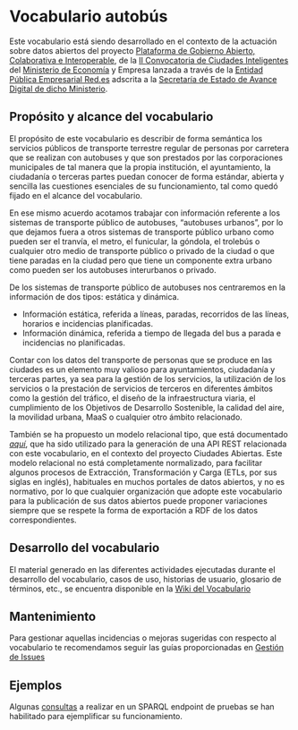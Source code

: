 # Vocabulario autobús

Este vocabulario está siendo desarrollado en el contexto de la actuación sobre datos abiertos del proyecto [Plataforma de Gobierno Abierto, Colaborativa e Interoperable](http://www.red.es/redes/es/que-hacemos/ciudades-inteligentes/proyectos-en-ciudades), de la [II Convocatoria de Ciudades Inteligentes](https://perfilcontratante.red.es/perfilcontratante/busqueda/DetalleLicitacionesDefault.action?idLicitacion=6707&visualizar=0) del [Ministerio de Economía](http://www.mineco.gob.es/) y Empresa lanzada a través de la [Entidad Pública Empresarial Red.es](http://www.red.es/) adscrita a la [Secretaría de Estado de Avance Digital de dicho Ministerio](http://www.mineco.gob.es/portal/site/mineco/avancedigital).


## Propósito y alcance del vocabulario

El propósito de este vocabulario es describir de forma semántica los servicios públicos de transporte terrestre regular de personas por carretera que se realizan con autobuses y que son prestados por las corporaciones municipales de tal manera que la propia institución, el ayuntamiento, la ciudadanía o terceras partes puedan conocer de forma estándar, abierta y sencilla las cuestiones esenciales de su funcionamiento, tal como quedó fijado en el alcance del vocabulario.

En ese mismo acuerdo acotamos trabajar con información referente a los sistemas de transporte público de autobuses, “autobuses urbanos”, por lo que dejamos fuera a otros sistemas de transporte público urbano como pueden ser el tranvía, el metro, el funicular, la góndola, el trolebús o cualquier otro medio de transporte público o privado de la ciudad o que tiene paradas en la ciudad pero que tiene un componente extra urbano como pueden ser los autobuses interurbanos o privado.

De los sistemas de transporte público de autobuses nos centraremos en la información de dos tipos: estática y dinámica.
* Información estática, referida a líneas, paradas, recorridos de las líneas, horarios e incidencias planificadas.
* Información dinámica, referida a tiempo de llegada del bus a parada e incidencias no planificadas.

Contar con los datos del transporte de personas que se produce en las ciudades es un elemento muy valioso para ayuntamientos, ciudadanía y terceras partes, ya sea para la gestión de los servicios, la utilización de los servicios o la prestación de servicios de terceros en diferentes ámbitos como la gestión del tráfico, el diseño de la infraestructura viaria, el cumplimiento de los Objetivos de Desarrollo Sostenible, la calidad del aire, la movilidad urbana, MaaS o cualquier otro ámbito relacionado.

También se ha propuesto un modelo relacional tipo, que está  documentado *[aquí](relational_model/README.md)*, que ha sido utilizado para la generación de  una API REST relacionada con este vocabulario, en el contexto del  proyecto Ciudades Abiertas. Este modelo relacional no está  completamente normalizado, para facilitar algunos procesos de  Extracción, Transformación y Carga (ETLs, por sus siglas en inglés),  habituales en muchos portales de datos abiertos, y no es normativo,  por lo que cualquier organización que adopte este vocabulario para la  publicación de sus datos abiertos puede proponer variaciones siempre  que se respete la forma de exportación a RDF de los datos  correspondientes.


## Desarrollo del vocabulario

El material generado en las diferentes actividades ejecutadas durante el desarrollo del vocabulario, casos de uso, historias de usuario, glosario de términos, etc., se encuentra disponible en la [Wiki del Vocabulario](https://github.com/CiudadesAbiertas/vocab-transporte-autobus/wiki)

## Mantenimiento

Para gestionar aquellas incidencias o mejoras sugeridas con respecto al vocabulario te recomendamos seguir las guías proporcionadas en [Gestión de Issues](https://github.com/CiudadesAbiertas/vocab-transporte-autobus/wiki/Gesti%C3%B3n-de-issues)

## Ejemplos
Algunas [consultas](https://github.com/CiudadesAbiertas/vocab-transporte-autobus/blob/master/examples/queries.md) a realizar en un SPARQL endpoint de pruebas se han habilitado para ejemplificar su funcionamiento.
